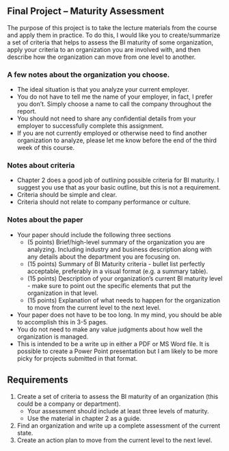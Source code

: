 ## Final Project – Maturity Assessment

The purpose of this project is to take the lecture materials from the
course and apply them in practice. To do this, I would like you to
create/summarize a set of criteria that helps to assess the BI maturity
of some organization, apply your criteria to an organization you are
involved with, and then describe how the organization can move from one
level to another.

### A few notes about the organization you choose.

-   The ideal situation is that you analyze your current employer.
-   You do not have to tell me the name of your employer, in fact, I
    prefer you don’t. Simply choose a name to call the company
    throughout the report.
-   You should not need to share any confidential details from your
    employer to successfully complete this assignment.
-   If you are not currently employed or otherwise need to find another
    organization to analyze, please let me know before the end of the
    third week of this course.

### Notes about criteria

-   Chapter 2 does a good job of outlining possible criteria for BI
    maturity. I suggest you use that as your basic outline, but this is
    not a requirement.
-   Criteria should be simple and clear.
-   Criteria should not relate to company performance or culture.

### Notes about the paper

-   Your paper should include the following three sections
    -   (5 points) Brief/high-level summary of the organization you are
        analyzing. Including industry and business description along
        with any details about the department you are focusing on.
    -   (15 points) Summary of BI Maturity criteria - bullet list
        perfectly acceptable, preferably in a visual format (e.g. a
        summary table).
    -   (15 points) Description of your organization’s current BI
        maturity level - make sure to point out the specific elements
        that put the organization in that level.
    -   (15 points) Explanation of what needs to happen for the
        organization to move from the current level to the next level.
-   Your paper does not have to be too long. In my mind, you should be
    able to accomplish this in 3-5 pages.
-   You do not need to make any value judgments about how well the
    organization is managed.
-   This is intended to be a write up in either a PDF or MS Word file.
    It is possible to create a Power Point presentation but I am likely
    to be more picky for projects submitted in that format.

## Requirements

1.  Create a set of criteria to assess the BI maturity of an
    organization (this could be a company or department).
    -   Your assessment should include at least three levels of
        maturity.
    -   Use the material in chapter 2 as a guide.
2.  Find an organization and write up a complete assessment of the
    current state.
3.  Create an action plan to move from the current level to the next
    level.
